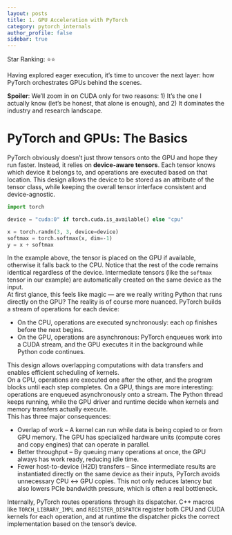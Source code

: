 ```yaml
---
layout: posts
title: 1. GPU Acceleration with PyTorch
category: pytorch_internals
author_profile: false
sidebar: true
---
```


Star Ranking: ⭐⭐

Having explored eager execution, it’s time to uncover the next layer: how PyTorch orchestrates GPUs
behind the scenes.

**Spoiler**: We’ll zoom in on CUDA only for two reasons: 1) It’s the one I actually know (let’s be
honest, that alone is enough), and 2) It dominates the industry and research landscape.

# PyTorch and GPUs: The Basics

PyTorch obviously doesn’t just throw tensors onto the GPU and hope they run faster. Instead, it
relies on **device-aware tensors**. Each tensor knows which device it belongs to, and operations are
executed based on that location. This design allows the device to be stored as an attribute of the
tensor class, while keeping the overall tensor interface consistent and device-agnostic.

```python
import torch

device = "cuda:0" if torch.cuda.is_available() else "cpu"

x = torch.randn(3, 3, device=device)
softmax = torch.softmax(x, dim=-1)
y = x + softmax
```

In the example above, the tensor is placed on the GPU if available, otherwise it falls back to the
CPU. Notice that the rest of the code remains identical regardless of the device. Intermediate
tensors (like the `softmax` tensor in our example) are automatically created on the same device as
the input.<br> At first glance, this feels like magic — are we really writing Python that runs
directly on the GPU? The reality is of course more nuanced. PyTorch builds a stream of operations
for each device:

- On the CPU, operations are executed synchronously: each op finishes before the next begins.
- On the GPU, operations are asynchronous: PyTorch enqueues work into a CUDA stream, and the GPU
  executes it in the background while Python code continues.

This design allows overlapping computations with data transfers and enables efficient scheduling of
kernels.<br> On a CPU, operations are executed one after the other, and the program blocks until
each step completes. On a GPU, things are more interesting: operations are enqueued asynchronously
onto a stream. The Python thread keeps running, while the GPU driver and runtime decide when kernels
and memory transfers actually execute.<br> This has three major consequences:

- Overlap of work – A kernel can run while data is being copied to or from GPU memory. The GPU has
  specialized hardware units (compute cores and copy engines) that can operate in parallel.
- Better throughput – By queuing many operations at once, the GPU always has work ready, reducing
  idle time.
- Fewer host-to-device (H2D) transfers – Since intermediate results are instantiated directly on the
  same device as their inputs, PyTorch avoids unnecessary CPU ↔ GPU copies. This not only reduces
  latency but also lowers PCIe bandwidth pressure, which is often a real bottleneck.

Internally, PyTorch routes operations through its dispatcher. C++ macros like `TORCH_LIBRARY_IMPL`
and `REGISTER_DISPATCH` register both CPU and CUDA kernels for each operation, and at runtime the
dispatcher picks the correct implementation based on the tensor’s device.
